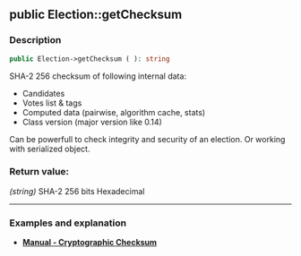 ## public Election::getChecksum

### Description    

```php
public Election->getChecksum ( ): string
```

SHA-2 256 checksum of following internal data:
* Candidates
* Votes list & tags
* Computed data (pairwise, algorithm cache, stats)
* Class version (major version like 0.14)

Can be powerfull to check integrity and security of an election. Or working with serialized object.
    

### Return value:   

*(string)* SHA-2 256 bits Hexadecimal


---------------------------------------

### Examples and explanation

* **[Manual - Cryptographic Checksum](https://github.com/julien-boudry/Condorcet/wiki/III-%23-A.-Avanced-features---Configuration-%23-2.-Cryptographic-Checksum)**    
